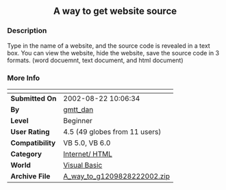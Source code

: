 ﻿<div align="center">

## A way to get website source


</div>

### Description

Type in the name of a website, and the source code is revealed in a text box. You can view the website, hide the website, save the source code in 3 formats. (word docuemnt, text document, and html document)
 
### More Info
 


<span>             |<span>
---                |---
**Submitted On**   |2002-08-22 10:06:34
**By**             |[gmtt\_dan](https://github.com/Planet-Source-Code/PSCIndex/blob/master/ByAuthor/gmtt-dan.md)
**Level**          |Beginner
**User Rating**    |4.5 (49 globes from 11 users)
**Compatibility**  |VB 5\.0, VB 6\.0
**Category**       |[Internet/ HTML](https://github.com/Planet-Source-Code/PSCIndex/blob/master/ByCategory/internet-html__1-34.md)
**World**          |[Visual Basic](https://github.com/Planet-Source-Code/PSCIndex/blob/master/ByWorld/visual-basic.md)
**Archive File**   |[A\_way\_to\_g1209828222002\.zip](https://github.com/Planet-Source-Code/gmtt-dan-a-way-to-get-website-source__1-38174/archive/master.zip)









